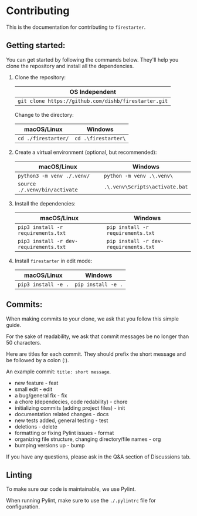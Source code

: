 <!--
MIT License

Copyright (c) 2023 Dishant B. (@dishb) <code.dishb@gmail.com>

Permission is hereby granted, free of charge, to any person obtaining a copy
of this software and associated documentation files (the "Software"), to deal
in the Software without restriction, including without limitation the rights
to use, copy, modify, merge, publish, distribute, sublicense, and/or sell
copies of the Software, and to permit persons to whom the Software is
furnished to do so, subject to the following conditions:

The above copyright notice and this permission notice shall be included in all
copies or substantial portions of the Software.

THE SOFTWARE IS PROVIDED "AS IS", WITHOUT WARRANTY OF ANY KIND, EXPRESS OR
IMPLIED, INCLUDING BUT NOT LIMITED TO THE WARRANTIES OF MERCHANTABILITY,
FITNESS FOR A PARTICULAR PURPOSE AND NONINFRINGEMENT. IN NO EVENT SHALL THE
AUTHORS OR COPYRIGHT HOLDERS BE LIABLE FOR ANY CLAIM, DAMAGES OR OTHER
LIABILITY, WHETHER IN AN ACTION OF CONTRACT, TORT OR OTHERWISE, ARISING FROM,
OUT OF OR IN CONNECTION WITH THE SOFTWARE OR THE USE OR OTHER DEALINGS IN THE
SOFTWARE.
-->

# Contributing

This is the documentation for contributing to `firestarter`.

## Getting started:

You can get started by following the commands below. 
They'll help you clone the repository and install all the dependencies.

1. Clone the repository:

    | OS Independent |
    | --- |
    | `git clone https://github.com/dishb/firestarter.git` |

    Change to the directory:

    | macOS/Linux | Windows |
    | --- | --- |
    | `cd ./firestarter/` | `cd .\firestarter\` |

2. Create a virtual environment (optional, but recommended):

    | macOS/Linux | Windows |
    | --- | --- |
    | `python3 -m venv ./.venv/` | `python -m venv .\.venv\` |
    | `source ./.venv/bin/activate` | `.\.venv\Scripts\activate.bat` |

3. Install the dependencies:

    | macOS/Linux | Windows |
    | --- | --- |
    | `pip3 install -r requirements.txt` | `pip install -r requirements.txt` |
    | `pip3 install -r dev-requirements.txt` | `pip install -r dev-requirements.txt` |

4. Install `firestarter` in edit mode:

    | macOS/Linux | Windows |
    | --- | --- |
    | `pip3 install -e .` | `pip install -e .` |

## Commits:

When making commits to your clone, we ask that you follow this simple guide.

For the sake of readability, we ask that commit messages be no longer than 50 characters.

Here are titles for each commit. They should prefix the short message and be followed by a colon (:).

An example commit: `title: short message`.

- new feature - feat
- small edit - edit
- a bug/general fix - fix
- a chore (dependecies, code redability) - chore
- initializing commits (adding project files) - init
- documentation related changes - docs
- new tests added, general testing - test
- deletions - delete
- formatting or fixing Pylint issues - format
- organizing file structure, changing directory/file names - org
- bumping versions up - bump

If you have any questions, please ask in the Q&A section of Discussions tab.

## Linting

To make sure our code is maintainable, we use Pylint.

When running Pylint, make sure to use the `./.pylintrc` file for configuration.
